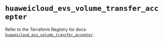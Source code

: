 # `huaweicloud_evs_volume_transfer_accepter`

Refer to the Terraform Registry for docs: [`huaweicloud_evs_volume_transfer_accepter`](https://registry.terraform.io/providers/huaweicloud/huaweicloud/1.71.1/docs/resources/evs_volume_transfer_accepter).
